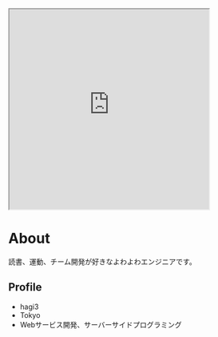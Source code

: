 <iframe src="https://openprocessing.org/sketch/1332267/embed/" width="400" height="400"></iframe>

# About

読書、運動、チーム開発が好きなよわよわエンジニアです。

## Profile
- hagi3
- Tokyo
- Webサービス開発、サーバーサイドプログラミング
